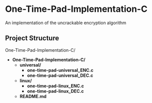 # One-Time-Pad-Implementation-C
An implementation of the uncrackable encryption algorithm


## Project Structure

One-Time-Pad-Implementation-C/

- **One-Time-Pad-Implementation-C/**
  - **universal/**                  
    - **one-time-pad-universal_ENC.c**        
    - **one-time-pad-universal_DEC.c**     
  - **linux/**
      - **one-time-pad-linux_ENC.c**
      - **one-time-pad-linux_DEC.c**        
  - **README.md**             
